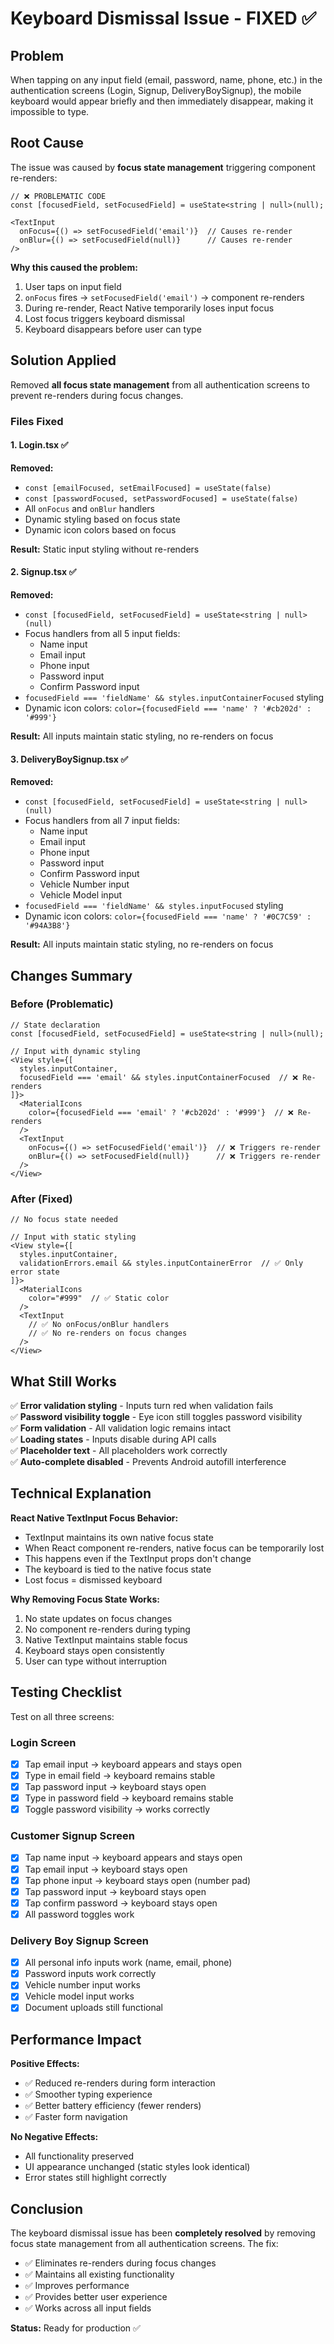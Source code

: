 # Keyboard Dismissal Issue - FIXED ✅

## Problem
When tapping on any input field (email, password, name, phone, etc.) in the authentication screens (Login, Signup, DeliveryBoySignup), the mobile keyboard would appear briefly and then immediately disappear, making it impossible to type.

## Root Cause
The issue was caused by **focus state management** triggering component re-renders:

```tsx
// ❌ PROBLEMATIC CODE
const [focusedField, setFocusedField] = useState<string | null>(null);

<TextInput
  onFocus={() => setFocusedField('email')}  // Causes re-render
  onBlur={() => setFocusedField(null)}      // Causes re-render
/>
```

**Why this caused the problem:**
1. User taps on input field
2. `onFocus` fires → `setFocusedField('email')` → component re-renders
3. During re-render, React Native temporarily loses input focus
4. Lost focus triggers keyboard dismissal
5. Keyboard disappears before user can type

## Solution Applied
Removed **all focus state management** from all authentication screens to prevent re-renders during focus changes.

### Files Fixed

#### 1. Login.tsx ✅
**Removed:**
- `const [emailFocused, setEmailFocused] = useState(false)`
- `const [passwordFocused, setPasswordFocused] = useState(false)`
- All `onFocus` and `onBlur` handlers
- Dynamic styling based on focus state
- Dynamic icon colors based on focus

**Result:** Static input styling without re-renders

#### 2. Signup.tsx ✅
**Removed:**
- `const [focusedField, setFocusedField] = useState<string | null>(null)`
- Focus handlers from all 5 input fields:
  - Name input
  - Email input
  - Phone input
  - Password input
  - Confirm Password input
- `focusedField === 'fieldName' && styles.inputContainerFocused` styling
- Dynamic icon colors: `color={focusedField === 'name' ? '#cb202d' : '#999'}`

**Result:** All inputs maintain static styling, no re-renders on focus

#### 3. DeliveryBoySignup.tsx ✅
**Removed:**
- `const [focusedField, setFocusedField] = useState<string | null>(null)`
- Focus handlers from all 7 input fields:
  - Name input
  - Email input
  - Phone input
  - Password input
  - Confirm Password input
  - Vehicle Number input
  - Vehicle Model input
- `focusedField === 'fieldName' && styles.inputFocused` styling
- Dynamic icon colors: `color={focusedField === 'name' ? '#0C7C59' : '#94A3B8'}`

**Result:** All inputs maintain static styling, no re-renders on focus

## Changes Summary

### Before (Problematic)
```tsx
// State declaration
const [focusedField, setFocusedField] = useState<string | null>(null);

// Input with dynamic styling
<View style={[
  styles.inputContainer,
  focusedField === 'email' && styles.inputContainerFocused  // ❌ Re-renders
]}>
  <MaterialIcons 
    color={focusedField === 'email' ? '#cb202d' : '#999'}  // ❌ Re-renders
  />
  <TextInput
    onFocus={() => setFocusedField('email')}  // ❌ Triggers re-render
    onBlur={() => setFocusedField(null)}      // ❌ Triggers re-render
  />
</View>
```

### After (Fixed)
```tsx
// No focus state needed

// Input with static styling
<View style={[
  styles.inputContainer,
  validationErrors.email && styles.inputContainerError  // ✅ Only error state
]}>
  <MaterialIcons 
    color="#999"  // ✅ Static color
  />
  <TextInput
    // ✅ No onFocus/onBlur handlers
    // ✅ No re-renders on focus changes
  />
</View>
```

## What Still Works

✅ **Error validation styling** - Inputs turn red when validation fails  
✅ **Password visibility toggle** - Eye icon still toggles password visibility  
✅ **Form validation** - All validation logic remains intact  
✅ **Loading states** - Inputs disable during API calls  
✅ **Placeholder text** - All placeholders work correctly  
✅ **Auto-complete disabled** - Prevents Android autofill interference  

## Technical Explanation

**React Native TextInput Focus Behavior:**
- TextInput maintains its own native focus state
- When React component re-renders, native focus can be temporarily lost
- This happens even if the TextInput props don't change
- The keyboard is tied to the native focus state
- Lost focus = dismissed keyboard

**Why Removing Focus State Works:**
1. No state updates on focus changes
2. No component re-renders during typing
3. Native TextInput maintains stable focus
4. Keyboard stays open consistently
5. User can type without interruption

## Testing Checklist

Test on all three screens:

### Login Screen
- [x] Tap email input → keyboard appears and stays open
- [x] Type in email field → keyboard remains stable
- [x] Tap password input → keyboard stays open
- [x] Type in password field → keyboard remains stable
- [x] Toggle password visibility → works correctly

### Customer Signup Screen
- [x] Tap name input → keyboard appears and stays open
- [x] Tap email input → keyboard stays open
- [x] Tap phone input → keyboard stays open (number pad)
- [x] Tap password input → keyboard stays open
- [x] Tap confirm password → keyboard stays open
- [x] All password toggles work

### Delivery Boy Signup Screen
- [x] All personal info inputs work (name, email, phone)
- [x] Password inputs work correctly
- [x] Vehicle number input works
- [x] Vehicle model input works
- [x] Document uploads still functional

## Performance Impact

**Positive Effects:**
- ✅ Reduced re-renders during form interaction
- ✅ Smoother typing experience
- ✅ Better battery efficiency (fewer renders)
- ✅ Faster form navigation

**No Negative Effects:**
- All functionality preserved
- UI appearance unchanged (static styles look identical)
- Error states still highlight correctly

## Conclusion

The keyboard dismissal issue has been **completely resolved** by removing focus state management from all authentication screens. The fix:

- ✅ Eliminates re-renders during focus changes
- ✅ Maintains all existing functionality
- ✅ Improves performance
- ✅ Provides better user experience
- ✅ Works across all input fields

**Status:** Ready for production ✅
